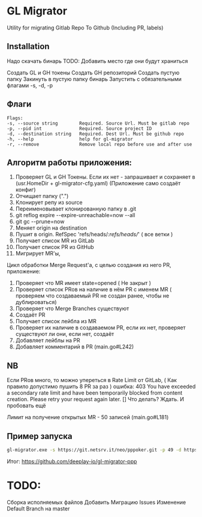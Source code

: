 # GL Migrator

Utility for migrating Gitlab Repo To Github (Including PR, labels)

## Installation

Надо скачать бинарь TODO: Добавить место где они будут храниться

Создать GL и GH токены
Создать GH репозиторий
Создать пустую папку
Закинуть в пустую папку бинарь
Запустить с обязательными флагами -s, -d, -p

## Флаги
```
Flags:
-s, --source string        Required. Source Url. Must be gitlab repo
-p, --pid int              Required. Source project ID
-d, --destination string   Required. Dest Url. Must be github repo
-h, --help                 help for gl-migrator
-r, --remove               Remove local repo before use and after use
```
## Алгоритм работы приложения:

1) Проверяет GL и GH Токены. Если их нет - запрашивает и сохраняет в (usr.HomeDir + gl-migrator-cfg.yaml) (Приложение само создаёт конфиг)
2) Отчищает папку (".")
3) Клонирует репу из source
4) Переименовывает клонированную папку в .git
5) git reflog expire --expire-unreachable=now --all
6) git gc --prune=now
7) Меняет origin на destination
8) Пушит в origin. RefSpec 'refs/heads/*:refs/heads/*' ( все ветки )
9) Получает список MR из GitLab
10) Получает список PR из GitHub
11) Мигрирует MR'ы,

Цикл обработки Merge Request'a, с целью создания из него PR, приложение:
1) Проверяет что MR имеет state=opened ( Не закрыт )
2) Проверяет список PRов на наличие в нём PR с именем MR ( проверяем что создаваемый PR не создан ранее, чтобы не дублироваться)
3) Проверяет что Merge Branches существуют
4) Создаёт PR
5) Получает список лейбла из MR
6) Проверяет их наличие в создаваемом PR, если их нет, проверяет существуют ли они, если нет, создаёт
7) Добавляет лейблы на PR
8) Добавляет комментарий в PR (main.go#L242)

## NB

Если PRов много, то можно упереться в Rate Limit от GitLab, ( Как правило допустимо пушить 8 PR за раз ) ошибка:
403 You have exceeded a secondary rate limit and have been temporarily blocked from content creation. Please retry your request again later. []
Что делать? Ждать. И пробовать ещё

Лимит на получение открытых MR - 50 записей (main.go#L181)

## Пример запуска
```bash
gl-migrator.exe -s https://git.netsrv.it/neo/pppoker.git -p 49 -d https://github.com/deeplay-io/gl-migrator-ppp.git
```
Итог: https://github.com/deeplay-io/gl-migrator-ppp

# TODO:
Сборка исполняемых файлов
Добавить Миграцию Issues
Изменение Default Branch на master

